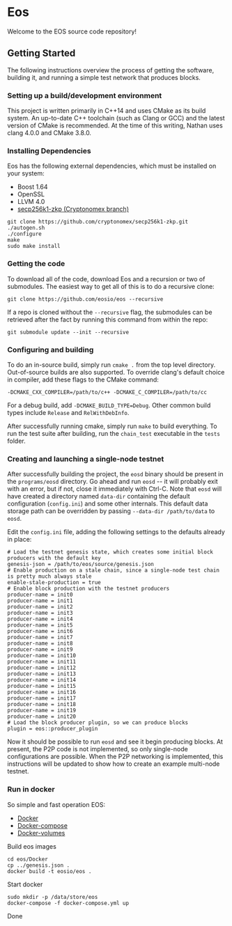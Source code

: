 # Eos

Welcome to the EOS source code repository!

## Getting Started
The following instructions overview the process of getting the software, building it, and running a simple test network that produces blocks.

### Setting up a build/development environment
This project is written primarily in C++14 and uses CMake as its build system. An up-to-date C++ toolchain (such as Clang or GCC) and the latest version of CMake is recommended. At the time of this writing, Nathan uses clang 4.0.0 and CMake 3.8.0.

### Installing Dependencies
Eos has the following external dependencies, which must be installed on your system:
 - Boost 1.64
 - OpenSSL
 - LLVM 4.0
 - [secp256k1-zkp (Cryptonomex branch)](https://github.com/cryptonomex/secp256k1-zkp.git)

```
git clone https://github.com/cryptonomex/secp256k1-zkp.git
./autogen.sh
./configure
make
sudo make install
```

### Getting the code
To download all of the code, download Eos and a recursion or two of submodules. The easiest way to get all of this is to do a recursive clone:

`git clone https://github.com/eosio/eos --recursive`

If a repo is cloned without the `--recursive` flag, the submodules can be retrieved after the fact by running this command from within the repo:

`git submodule update --init --recursive`

### Configuring and building
To do an in-source build, simply run `cmake .` from the top level directory. Out-of-source builds are also supported. To override clang's default choice in compiler, add these flags to the CMake command:

`-DCMAKE_CXX_COMPILER=/path/to/c++ -DCMAKE_C_COMPILER=/path/to/cc`

For a debug build, add `-DCMAKE_BUILD_TYPE=Debug`. Other common build types include `Release` and `RelWithDebInfo`.

After successfully running cmake, simply run `make` to build everything. To run the test suite after building, run the `chain_test` executable in the `tests` folder.

### Creating and launching a single-node testnet
After successfully building the project, the `eosd` binary should be present in the `programs/eosd` directory. Go ahead and run `eosd` -- it will probably exit with an error, but if not, close it immediately with Ctrl-C. Note that `eosd` will have created a directory named `data-dir` containing the default configuration (`config.ini`) and some other internals. This default data storage path can be overridden by passing `--data-dir /path/to/data` to `eosd`.

Edit the `config.ini` file, adding the following settings to the defaults already in place:

```
# Load the testnet genesis state, which creates some initial block producers with the default key
genesis-json = /path/to/eos/source/genesis.json
# Enable production on a stale chain, since a single-node test chain is pretty much always stale
enable-stale-production = true
# Enable block production with the testnet producers
producer-name = init0
producer-name = init1
producer-name = init2
producer-name = init3
producer-name = init4
producer-name = init5
producer-name = init6
producer-name = init7
producer-name = init8
producer-name = init9
producer-name = init10
producer-name = init11
producer-name = init12
producer-name = init13
producer-name = init14
producer-name = init15
producer-name = init16
producer-name = init17
producer-name = init18
producer-name = init19
producer-name = init20
# Load the block producer plugin, so we can produce blocks
plugin = eos::producer_plugin
```

Now it should be possible to run `eosd` and see it begin producing blocks. At present, the P2P code is not implemented, so only single-node configurations are possible. When the P2P networking is implemented, this instructions will be updated to show how to create an example multi-node testnet.

### Run in docker

So simple and fast operation EOS:
 - [Docker](https://docs.docker.com)
 - [Docker-compose](https://github.com/docker/compose)
 - [Docker-volumes](https://github.com/cpuguy83/docker-volumes)

Build eos images

```
cd eos/Docker
cp ../genesis.json .
docker build -t eosio/eos .
```

Start docker

```
sudo mkdir -p /data/store/eos
docker-compose -f docker-compose.yml up
```

Done

